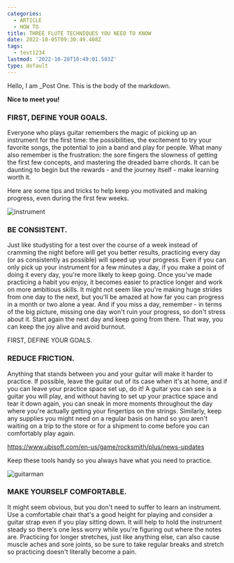 ```yaml
---
categories:
  - ARTICLE
  - HOW TO
title: THREE FLUTE TECHNIQUES YOU NEED TO KNOW
date: 2022-10-05T09:30:49.408Z
tags:
  - test1234
lastmod: '2022-10-28T10:49:01.503Z'
type: default
---
```


Hello, I am _Post One. 
This is the body of the markdown.

**Nice to meet you!**

### FIRST, DEFINE YOUR GOALS.
Everyone who plays guitar remembers the magic of picking up an instrument for the first time: the possibilities, the excitement to try your favorite songs, the potential to join a band and play for people. What many also remember is the frustration: the sore fingers the slowness of getting the first few concepts, and mastering the dreaded barre chords. 
It can be daunting to begin but the rewards - and the journey itself - make learning worth it.

Here are some tips and tricks to help keep you motivated and making progress, even during the first few weeks.

![instrument](/img/blogs/Blog1instrument.png)


### BE CONSISTENT.
Just like studysting for a test over the course of a week instead of cramming the night before will get you better results, practicing every day (or as consistently as possible) will speed up your progress. Even if you can only pick up your instrument for a few minutes a day, if you make a point of doing it every day, you're more likely to keep going. Once you've made practicing a habit you enjoy, it becomes easier to practice longer and work on more ambitious skills. It might not seem like you're making huge strides from one day to the next, but you'll be amazed at how far you can progress in a month or two alone a year. And if you miss a day, remember - in terms of the big picture, missing one day won't ruin your progress, so don't stress about it. Start again the next day and keep going from there. That way, you can keep the joy alive and avoid burnout.

FIRST, DEFINE YOUR GOALS.



### REDUCE FRICTION.
Anything that stands between you and your guitar will make it harder to practice. If possible, leave the guitar out of its case when it's at home, and if you can leave your practice space set up, do it! A guitar you can see is a guitar you will play, and without having to set up your practice space and tear it down again, you can sneak in more moments throughout the day where you're actually getting your fingertips on the strings. Similarly, keep any supplies you might need on a regular basis on hand so you aren't waiting on a trip to the store or for a shipment to come before you can comfortably play again. 

https://www.ubisoft.com/en-us/game/rocksmith/plus/news-updates 

Keep these tools handy so you always have what you need to practice.

![guitarman](/img/blogs/Blog1-guitarman.jpeg)


### MAKE YOURSELF COMFORTABLE.
It might seem obvious, but you don't need to suffer to learn an instrument. Use a comfortable chair that's a good height for playing and consider a guitar strap even if you play sitting down. It will help to hold the instrument steady so there's one less worry while you're figuring out where the notes are. Practicing for longer stretches, just like anything else, can also cause muscle aches and sore joints, so be sure to take regular breaks and stretch so practicing doesn't literally become a pain.



<!-- ## Wee
### weee
##### weee -->
